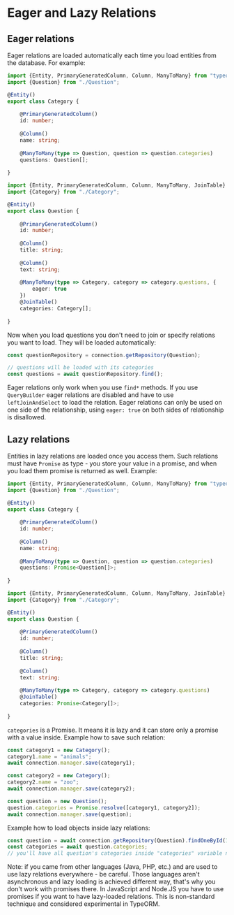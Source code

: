 # Eager and Lazy Relations

## Eager relations

Eager relations are loaded automatically each time you load entities from the database.
For example:

```typescript
import {Entity, PrimaryGeneratedColumn, Column, ManyToMany} from "typeorm";
import {Question} from "./Question";

@Entity()
export class Category {
    
    @PrimaryGeneratedColumn()
    id: number;
    
    @Column()
    name: string;
    
    @ManyToMany(type => Question, question => question.categories)
    questions: Question[];
    
}
```

```typescript
import {Entity, PrimaryGeneratedColumn, Column, ManyToMany, JoinTable} from "typeorm";
import {Category} from "./Category";

@Entity()
export class Question {
    
    @PrimaryGeneratedColumn()
    id: number;
    
    @Column()
    title: string;
    
    @Column()
    text: string;
    
    @ManyToMany(type => Category, category => category.questions, {
        eager: true
    })
    @JoinTable()
    categories: Category[];
    
}
```

Now when you load questions you don't need to join or specify relations you want to load.
They will be loaded automatically:

```typescript
const questionRepository = connection.getRepository(Question);

// questions will be loaded with its categories
const questions = await questionRepository.find();
```

Eager relations only work when you use `find*` methods.
If you use `QueryBuilder` eager relations are disabled and have to use `leftJoinAndSelect` to load the relation.
Eager relations can only be used on one side of the relationship,
using `eager: true` on both sides of relationship is disallowed.

## Lazy relations

Entities in lazy relations are loaded once you access them. 
Such relations must have `Promise` as type - you store your value in a promise,
and when you load them promise is returned as well. Example:

```typescript
import {Entity, PrimaryGeneratedColumn, Column, ManyToMany} from "typeorm";
import {Question} from "./Question";

@Entity()
export class Category {
    
    @PrimaryGeneratedColumn()
    id: number;
    
    @Column()
    name: string;
    
    @ManyToMany(type => Question, question => question.categories)
    questions: Promise<Question[]>;
    
}
```

```typescript
import {Entity, PrimaryGeneratedColumn, Column, ManyToMany, JoinTable} from "typeorm";
import {Category} from "./Category";

@Entity()
export class Question {
    
    @PrimaryGeneratedColumn()
    id: number;
    
    @Column()
    title: string;
    
    @Column()
    text: string;
    
    @ManyToMany(type => Category, category => category.questions)
    @JoinTable()
    categories: Promise<Category[]>;
    
}
```

`categories` is a Promise. It means it is lazy and it can store only a promise with a value inside.
Example how to save such relation:

```typescript
const category1 = new Category();
category1.name = "animals";
await connection.manager.save(category1);

const category2 = new Category();
category2.name = "zoo";
await connection.manager.save(category2);

const question = new Question();
question.categories = Promise.resolve([category1, category2]);
await connection.manager.save(question);
```

Example how to load objects inside lazy relations:

```typescript
const question = await connection.getRepository(Question).findOneById(1);
const categories = await question.categories;
// you'll have all question's categories inside "categories" variable now
```

Note: if you came from other languages (Java, PHP, etc.) and are used to use lazy relations everywhere - be careful.
Those languages aren't asynchronous and lazy loading is achieved different way, that's why you don't work with promises there.
In JavaScript and Node.JS you have to use promises if you want to have lazy-loaded relations.
This is non-standard technique and considered experimental in TypeORM. 
